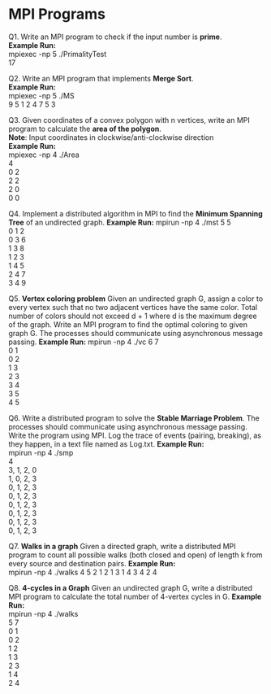 # MPI Programs

Q1. Write an MPI program to check if the input number is **prime**.  
**Example Run:**  
mpiexec -np 5 ./PrimalityTest  
17  

Q2. Write an MPI program that implements **Merge Sort**.  
**Example Run:**  
mpiexec -np 5 ./MS  
9 5 1 2 4 7 5 3  

Q3. Given coordinates of a convex polygon with n vertices, write an MPI program to calculate the **area of the polygon**.  
**Note**: Input coordinates in clockwise/anti-clockwise direction  
**Example Run:**  
mpiexec -np 4 ./Area  
4  
0 2  
2 2  
2 0  
0 0  

Q4. Implement a distributed algorithm in MPI to find the **Minimum Spanning Tree** of an undirected graph.
**Example Run:**
mpirun -np 4 ./mst
5 5  
0 1 2  
0 3 6  
1 3 8  
1 2 3  
1 4 5  
2 4 7  
3 4 9  

Q5. **Vertex coloring problem** 
Given an undirected graph G, assign a color to every vertex such that no two adjacent vertices have the same color. Total number of colors should not exceed d + 1 where d is the maximum degree of the graph. Write an MPI program to find the optimal coloring to given graph G. The processes should communicate using asynchronous message passing.
**Example Run:**
mpirun -np 4 ./vc
6 7  
0 1  
0 2  
1 3  
2 3  
3 4  
3 5  
4 5  

Q6. Write a distributed program to solve the **Stable Marriage Problem**. The processes should communicate using asynchronous message passing. Write the program using MPI. Log the trace of events (pairing, breaking), as they happen, in a text file named as Log.txt.
**Example Run:**  
mpirun -np 4 ./smp  
4  
3, 1, 2, 0  
1, 0, 2, 3  
0, 1, 2, 3  
0, 1, 2, 3  
0, 1, 2, 3  
0, 1, 2, 3  
0, 1, 2, 3  
0, 1, 2, 3  

Q7. **Walks in a graph** Given a directed graph, write a distributed MPI program to count all possible walks (both closed and open) of length k from every source and destination pairs.
**Example Run:**  
mpirun -np 4 ./walks
4 5 2
1 2
1 3
1 4
3 4
2 4

Q8. **4-cycles in a Graph** Given an undirected graph G, write a distributed MPI program to calculate the total number of 4-vertex cycles in G.
**Example Run:**     
mpirun -np 4 ./walks  
5 7  
0 1  
0 2  
1 2   
1 3  
2 3  
1 4  
2 4  
